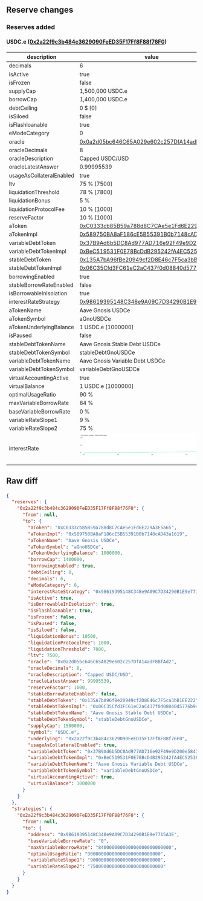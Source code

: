 ## Reserve changes

### Reserves added

#### USDC.e ([0x2a22f9c3b484c3629090FeED35F17Ff8F88f76F0](https://gnosisscan.io/address/0x2a22f9c3b484c3629090FeED35F17Ff8F88f76F0))

| description | value |
| --- | --- |
| decimals | 6 |
| isActive | true |
| isFrozen | false |
| supplyCap | 1,500,000 USDC.e |
| borrowCap | 1,400,000 USDC.e |
| debtCeiling | 0 $ [0] |
| isSiloed | false |
| isFlashloanable | true |
| eModeCategory | 0 |
| oracle | [0x0a2d05bc646C65A029e602c257DfA14adF8BfAd2](https://gnosisscan.io/address/0x0a2d05bc646C65A029e602c257DfA14adF8BfAd2) |
| oracleDecimals | 8 |
| oracleDescription | Capped USDC/USD |
| oracleLatestAnswer | 0.99995539 |
| usageAsCollateralEnabled | true |
| ltv | 75 % [7500] |
| liquidationThreshold | 78 % [7800] |
| liquidationBonus | 5 % |
| liquidationProtocolFee | 10 % [1000] |
| reserveFactor | 10 % [1000] |
| aToken | [0xC0333cb85B59a788d8C7CAe5e1Fd6E229A3E5a65](https://gnosisscan.io/address/0xC0333cb85B59a788d8C7CAe5e1Fd6E229A3E5a65) |
| aTokenImpl | [0x589750BA8aF186cE5B55391B0b7148cAD43a1619](https://gnosisscan.io/address/0x589750BA8aF186cE5B55391B0b7148cAD43a1619) |
| variableDebtToken | [0x37B9Ad6b5DC8Ad977AD716e92F49e9D200e58431](https://gnosisscan.io/address/0x37B9Ad6b5DC8Ad977AD716e92F49e9D200e58431) |
| variableDebtTokenImpl | [0xBeC519531F0E78BcDdB295242fA4EC5251B38574](https://gnosisscan.io/address/0xBeC519531F0E78BcDdB295242fA4EC5251B38574) |
| stableDebtToken | [0x135A7bA96fBe20949cf2D8E46c7F5ca3bB1EE222](https://gnosisscan.io/address/0x135A7bA96fBe20949cf2D8E46c7F5ca3bB1EE222) |
| stableDebtTokenImpl | [0x06C35Cfd3FC61eC2aC437f0d08840d5776b945af](https://gnosisscan.io/address/0x06C35Cfd3FC61eC2aC437f0d08840d5776b945af) |
| borrowingEnabled | true |
| stableBorrowRateEnabled | false |
| isBorrowableInIsolation | true |
| interestRateStrategy | [0x98619395148C348e9A09C7D34290B1E9e7715A3E](https://gnosisscan.io/address/0x98619395148C348e9A09C7D34290B1E9e7715A3E) |
| aTokenName | Aave Gnosis USDCe |
| aTokenSymbol | aGnoUSDCe |
| aTokenUnderlyingBalance | 1 USDC.e [1000000] |
| isPaused | false |
| stableDebtTokenName | Aave Gnosis Stable Debt USDCe |
| stableDebtTokenSymbol | stableDebtGnoUSDCe |
| variableDebtTokenName | Aave Gnosis Variable Debt USDCe |
| variableDebtTokenSymbol | variableDebtGnoUSDCe |
| virtualAccountingActive | true |
| virtualBalance | 1 USDC.e [1000000] |
| optimalUsageRatio | 90 % |
| maxVariableBorrowRate | 84 % |
| baseVariableBorrowRate | 0 % |
| variableRateSlope1 | 9 % |
| variableRateSlope2 | 75 % |
| interestRate | ![ir](/.assets/efb1d5f0320ec48c3f00eae412ff5bf1dbe5f0a3.svg) |


## Raw diff

```json
{
  "reserves": {
    "0x2a22f9c3b484c3629090FeED35F17Ff8F88f76F0": {
      "from": null,
      "to": {
        "aToken": "0xC0333cb85B59a788d8C7CAe5e1Fd6E229A3E5a65",
        "aTokenImpl": "0x589750BA8aF186cE5B55391B0b7148cAD43a1619",
        "aTokenName": "Aave Gnosis USDCe",
        "aTokenSymbol": "aGnoUSDCe",
        "aTokenUnderlyingBalance": 1000000,
        "borrowCap": 1400000,
        "borrowingEnabled": true,
        "debtCeiling": 0,
        "decimals": 6,
        "eModeCategory": 0,
        "interestRateStrategy": "0x98619395148C348e9A09C7D34290B1E9e7715A3E",
        "isActive": true,
        "isBorrowableInIsolation": true,
        "isFlashloanable": true,
        "isFrozen": false,
        "isPaused": false,
        "isSiloed": false,
        "liquidationBonus": 10500,
        "liquidationProtocolFee": 1000,
        "liquidationThreshold": 7800,
        "ltv": 7500,
        "oracle": "0x0a2d05bc646C65A029e602c257DfA14adF8BfAd2",
        "oracleDecimals": 8,
        "oracleDescription": "Capped USDC/USD",
        "oracleLatestAnswer": 99995539,
        "reserveFactor": 1000,
        "stableBorrowRateEnabled": false,
        "stableDebtToken": "0x135A7bA96fBe20949cf2D8E46c7F5ca3bB1EE222",
        "stableDebtTokenImpl": "0x06C35Cfd3FC61eC2aC437f0d08840d5776b945af",
        "stableDebtTokenName": "Aave Gnosis Stable Debt USDCe",
        "stableDebtTokenSymbol": "stableDebtGnoUSDCe",
        "supplyCap": 1500000,
        "symbol": "USDC.e",
        "underlying": "0x2a22f9c3b484c3629090FeED35F17Ff8F88f76F0",
        "usageAsCollateralEnabled": true,
        "variableDebtToken": "0x37B9Ad6b5DC8Ad977AD716e92F49e9D200e58431",
        "variableDebtTokenImpl": "0xBeC519531F0E78BcDdB295242fA4EC5251B38574",
        "variableDebtTokenName": "Aave Gnosis Variable Debt USDCe",
        "variableDebtTokenSymbol": "variableDebtGnoUSDCe",
        "virtualAccountingActive": true,
        "virtualBalance": 1000000
      }
    }
  },
  "strategies": {
    "0x2a22f9c3b484c3629090FeED35F17Ff8F88f76F0": {
      "from": null,
      "to": {
        "address": "0x98619395148C348e9A09C7D34290B1E9e7715A3E",
        "baseVariableBorrowRate": "0",
        "maxVariableBorrowRate": "840000000000000000000000000",
        "optimalUsageRatio": "900000000000000000000000000",
        "variableRateSlope1": "90000000000000000000000000",
        "variableRateSlope2": "750000000000000000000000000"
      }
    }
  }
}
```